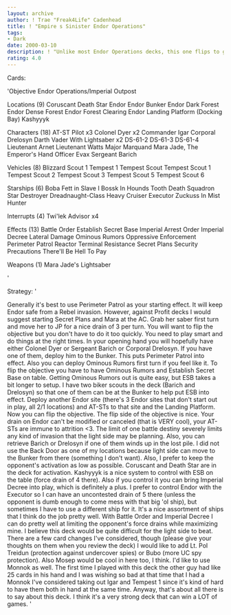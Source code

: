 ```yaml
---
layout: archive
author: ! Trae "Freak4Life" Cadenhead
title: ! "Empire s Sinister Endor Operations"
tags:
- Dark
date: 2000-03-10
description: ! "Unlike most Endor Operations decks, this one flips to give you plenty of power on the ground, not to mention some massive drain potential."
rating: 4.0
---
```

Cards: 

'Objective
Endor Operations/Imperial Outpost

Locations (9)
Coruscant
Death Star
Endor
Endor Bunker
Endor Dark Forest
Endor Dense Forest
Endor Forest Clearing
Endor Landing Platform (Docking Bay)
Kashyyyk

Characters (18)
AT-ST Pilot  x3
Colonel Dyer  x2
Commander Igar
Corporal Drelosyn
Darth Vader With Lightsaber  x2
DS-61-2
DS-61-3
DS-61-4
Lieutenant Arnet
Lieutenant Watts
Major Marquand
Mara Jade, The Emperor's Hand
Officer Evax
Sergeant Barich

Vehicles (8)
Blizzard Scout 1
Tempest 1
Tempest Scout
Tempest Scout 1
Tempest Scout 2
Tempest Scout 3
Tempest Scout 5
Tempest Scout 6

Starships (6)
Boba Fett in Slave I
Bossk In Hounds Tooth
Death Squadron Star Destroyer
Dreadnaught-Class Heavy Cruiser
Executor
Zuckuss In Mist Hunter

Interrupts (4)
Twi'lek Advisor  x4

Effects (13)
Battle Order
Establish Secret Base
Imperial Arrest Order
Imperial Decree
Lateral Damage
Ominous Rumors
Oppressive Enforcement
Perimeter Patrol
Reactor Terminal
Resistance
Secret Plans
Security Precautions
There'll Be Hell To Pay

Weapons (1)
Mara Jade's Lightsaber

'

Strategy: '

Generally it's best to use Perimeter Patrol as your starting effect. It will keep Endor safe from a Rebel invasion. However, against Profit decks I would suggest starting Secret Plans and Mara at the AC. Grab her saber first turn and move her to JP for a nice drain of 3 per turn. You will want to flip the objective but you don't have to do it too quickly. You need to play smart and do things at the right times. In your opening hand you will hopefully have either Colonel Dyer or Sergeant Barich or Corporal Drelosyn. If you have one of them, deploy him to the Bunker. This puts Perimeter Patrol into effect. Also you can deploy Ominous Rumors first turn if you feel like it. To flip the objective you have to have Ominous Rumors and Establish Secret Base on table. Getting Ominous Rumors out is quite easy, but ESB takes a bit longer to setup. I have two biker scouts in the deck (Barich and Drelosyn) so that one of them can be at the Bunker to help put ESB into effect. Deploy another Endor site (there's 3 Endor sites that don't start out in play, all 2/1 locations) and AT-STs to that site and the Landing Platform. Now you can flip the objective. The flip side of the objective is nice. Your drain on Endor can't be modified or canceled (that is VERY cool), your AT-STs are immune to attrition <3. The limit of one battle destiny severely limits any kind of invasion that the light side may be planning. Also, you can retrieve Barich or Drelosyn if one of them winds up in the lost pile. I did not use the Back Door as one of my locations because light side can move to the Bunker from there (something I don't want). Also, I prefer to keep the opponent's activation as low as possible. Coruscant and Death Star are in the deck for activation. Kashyyyk is a nice system to control with ESB on the table (force drain of 4 there). Also if you control it you can bring Imperial Decree into play, which is definitely a plus. I prefer to control Endor with the Executor so I can have an uncontested drain of 5 there (unless the opponent is dumb enough to come mess with that big 'ol ship), but sometimes I have to use a different ship for it. It's a nice assortment of ships that I think do the job pretty well. With Battle Order and Imperial Decree I can do pretty well at limiting the opponent's force drains while maximizing mine. I believe this deck would be quite difficult for the light side to beat. There are a few card changes I've considered, though (please give your thoughts on them when you review the deck) I would like to add Lt. Pol Treidun (protection against undercover spies) or Bubo (more UC spy protection). Also Mosep would be cool in here too, I think. I'd like to use Monnok as well. The first time I played with this deck the other guy had like 25 cards in his hand and I was wishing so bad at that time that I had a Monnok I've considered taking out Igar and Tempest 1 since it's kind of hard to have them both in hand at the same time. Anyway, that's about all there is to say about this deck. I think it's a very strong deck that can win a LOT of games.	'